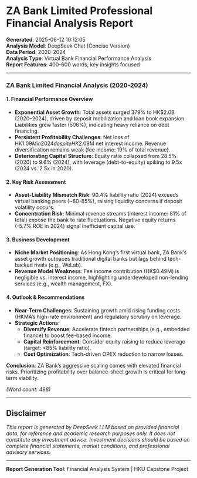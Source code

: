 # ZA Bank Limited Professional Financial Analysis Report

**Generated**: 2025-06-12 10:12:05  
**Analysis Model**: DeepSeek Chat (Concise Version)  
**Data Period**: 2020-2024  
**Analysis Type**: Virtual Bank Financial Performance Analysis  
**Report Features**: 400-600 words, key insights focused

---

### ZA Bank Limited Financial Analysis (2020-2024)  

#### **1. Financial Performance Overview**  
- **Exponential Asset Growth**: Total assets surged 379% to HK$2.0B (2020–2024), driven by deposit mobilization and loan book expansion. Liabilities grew faster (506%), indicating heavy reliance on debt financing.  
- **Persistent Profitability Challenges**: Net loss of HK$1.09M in 2024 despite HK$2.08M net interest income. Revenue diversification remains weak (fee income: 19% of total revenue).  
- **Deteriorating Capital Structure**: Equity ratio collapsed from 28.5% (2020) to 9.6% (2024), with leverage (debt-to-equity) spiking to 9.5x (2024 vs. 2.5x in 2020).  

#### **2. Key Risk Assessment**  
- **Asset-Liability Mismatch Risk**: 90.4% liability ratio (2024) exceeds virtual banking peers (~80-85%), raising liquidity concerns if deposit volatility occurs.  
- **Concentration Risk**: Minimal revenue streams (interest income: 81% of total) expose the bank to rate fluctuations. Negative equity returns (-5.7% ROE in 2024) signal inefficient capital use.  

#### **3. Business Development**  
- **Niche Market Positioning**: As Hong Kong’s first virtual bank, ZA Bank’s asset growth outpaces traditional digital banks but lags behind tech-backed rivals (e.g., WeLab).  
- **Revenue Model Weakness**: Fee income contribution (HK$0.49M) is negligible vs. interest income, highlighting underdeveloped non-lending services (e.g., wealth management, FX).  

#### **4. Outlook & Recommendations**  
- **Near-Term Challenges**: Sustaining growth amid rising funding costs (HKMA’s high-rate environment) and regulatory scrutiny on leverage.  
- **Strategic Actions**:  
  - **Diversify Revenue**: Accelerate fintech partnerships (e.g., embedded finance) to boost fee-based income.  
  - **Capital Reinforcement**: Consider equity raising to reduce leverage (target: <85% liability ratio).  
  - **Cost Optimization**: Tech-driven OPEX reduction to narrow losses.  

**Conclusion**: ZA Bank’s aggressive scaling comes with elevated financial risks. Prioritizing profitability over balance-sheet growth is critical for long-term viability.  

*(Word count: 498)*

---

## Disclaimer

*This report is generated by DeepSeek LLM based on provided financial data, for reference and academic research purposes only. It does not constitute any investment advice. Investment decisions should be based on complete financial statements, market conditions, and professional advisory services.*

---

**Report Generation Tool**: Financial Analysis System | HKU Capstone Project
